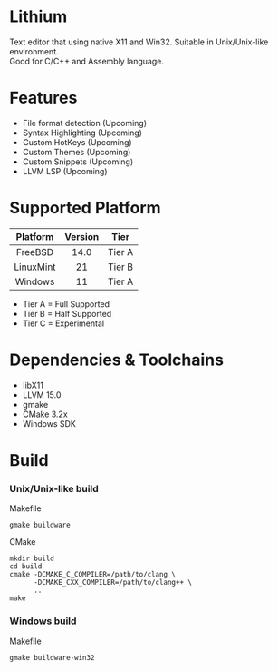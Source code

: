 # Lithium
Text editor that using native X11 and Win32. Suitable in Unix/Unix-like environment. <br>
Good for C/C++ and Assembly language.

# Features
- File format detection (Upcoming)
- Syntax Highlighting (Upcoming)
- Custom HotKeys (Upcoming)
- Custom Themes (Upcoming)
- Custom Snippets (Upcoming)
- LLVM LSP (Upcoming)

# Supported Platform
| Platform | Version | Tier |
|  :---:  | :---: | :---: |
| FreeBSD | 14.0 | Tier A |
| LinuxMint | 21 | Tier B |
| Windows | 11 | Tier A |

- Tier A = Full Supported
- Tier B = Half Supported
- Tier C = Experimental

# Dependencies & Toolchains
- libX11
- LLVM 15.0
- gmake
- CMake 3.2x
- Windows SDK

# Build

### <b>Unix/Unix-like build</b> <br>
Makefile
```
gmake buildware
```

CMake
```
mkdir build
cd build
cmake -DCMAKE_C_COMPILER=/path/to/clang \
      -DCMAKE_CXX_COMPILER=/path/to/clang++ \
      ..
make
```

### <b>Windows build</b> <br>
Makefile
```
gmake buildware-win32
```
